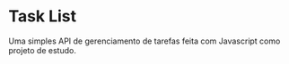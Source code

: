 # Task List
Uma simples API de gerenciamento de tarefas feita com Javascript como projeto de estudo.
